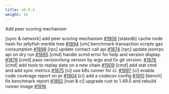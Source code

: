 ```yaml
---
title: v0.9.4
weight: 16
---
```


Add peer scoring mechanism

<!--more-->

[sync & network] add peer scoring mechanism [#1906](https://github.com/starcoinorg/starcoin/pull/1906)
[statedb] cache node hash for jellyfish merkle tree [#1894](https://github.com/starcoinorg/starcoin/pull/1894)
[vm] benchmark transaction scripts gas consumption [#1898](https://github.com/starcoinorg/starcoin/pull/1898)
[rpc] update contact call api [#1874](https://github.com/starcoinorg/starcoin/pull/1874)
[rpc] update jsonrpc api on dry run [#1895](https://github.com/starcoinorg/starcoin/pull/1895)
[cmd] handle scmd error for help and version display. [#1876](https://github.com/starcoinorg/starcoin/pull/1876)
[cmd] pass version/long version by args and fix git version. [#1878](https://github.com/starcoinorg/starcoin/pull/1878)
[cmd] add tools to replay data on a new chain [#1909](https://github.com/starcoinorg/starcoin/pull/1909)
[cmd] add stat cmd and add sync metrics [#1875](https://github.com/starcoinorg/starcoin/pull/1875)
[ci] use k8s runner for ci. [#1897](https://github.com/starcoinorg/starcoin/pull/1897)
[ci] enable code coverage report on pr [#1904](https://github.com/starcoinorg/starcoin/pull/1904)
[ci] add a codecov config [#1910](https://github.com/starcoinorg/starcoin/pull/1910)
[bench] fix benchmark report [#1892](https://github.com/starcoinorg/starcoin/pull/1892)
[rust & ci] upgrade rust to 1.49.0 and rebuild runner image [#1916](https://github.com/starcoinorg/starcoin/pull/1916)

